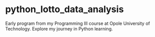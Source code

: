 # python_lotto_data_analysis
Early program from my Programming III course at Opole University of Technology. Explore my journey in Python learning.
